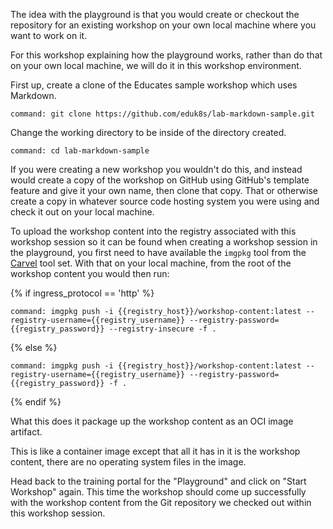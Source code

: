 The idea with the playground is that you would create or checkout the repository for an existing workshop on your own local machine where you want to work on it.

For this workshop explaining how the playground works, rather than do that on your own local machine, we will do it in this workshop environment.

First up, create a clone of the Educates sample workshop which uses Markdown.

```terminal:execute
command: git clone https://github.com/eduk8s/lab-markdown-sample.git
```

Change the working directory to be inside of the directory created.

```terminal:execute
command: cd lab-markdown-sample
```

If you were creating a new workshop you wouldn't do this, and instead would create a copy of the workshop on GitHub using GitHub's template feature and give it your own name, then clone that copy. That or otherwise create a copy in whatever source code hosting system you were using and check it out on your local machine.

To upload the workshop content into the registry associated with this workshop session so it can be found when creating a workshop session in the playground, you first need to have available the ``imgpkg`` tool from the [Carvel](https://carvel.dev/) tool set. With that on your local machine, from the root of the workshop content you would then run:

{% if ingress_protocol == 'http' %}

```terminal:execute
command: imgpkg push -i {{registry_host}}/workshop-content:latest --registry-username={{registry_username}} --registry-password={{registry_password}} --registry-insecure -f .
```

{% else %}

```terminal:execute
command: imgpkg push -i {{registry_host}}/workshop-content:latest --registry-username={{registry_username}} --registry-password={{registry_password}} -f .
```

{% endif %}

What this does it package up the workshop content as an OCI image artifact.

This is like a container image except that all it has in it is the workshop content, there are no operating system files in the image.

Head back to the training portal for the "Playground" and click on "Start Workshop" again. This time the workshop should come up successfully with the workshop content from the Git repository we checked out within this workshop session.

